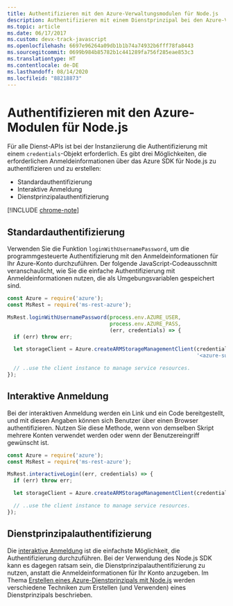 ```yaml
---
title: Authentifizieren mit den Azure-Verwaltungsmodulen für Node.js
description: Authentifizieren mit einem Dienstprinzipal bei den Azure-Verwaltungsmodulen für Node.js
ms.topic: article
ms.date: 06/17/2017
ms.custom: devx-track-javascript
ms.openlocfilehash: 6697e96264a09db1b1b74a74932b6fff78fa8443
ms.sourcegitcommit: 0699b984b85782b1c441289fa756f285eae853c3
ms.translationtype: HT
ms.contentlocale: de-DE
ms.lasthandoff: 08/14/2020
ms.locfileid: "88218873"
---
```

# <a name="authenticate-with-the-azure-modules-for-nodejs"></a>Authentifizieren mit den Azure-Modulen für Node.js

Für alle Dienst-APIs ist bei der Instanziierung die Authentifizierung mit einem `credentials`-Objekt erforderlich. Es gibt drei Möglichkeiten, die erforderlichen Anmeldeinformationen über das Azure SDK für Node.js zu authentifizieren und zu erstellen: 

- Standardauthentifizierung
- Interaktive Anmeldung
- Dienstprinzipalauthentifizierung

[!INCLUDE [chrome-note](includes/chrome-note.md)]

## <a name="basic-authentication"></a>Standardauthentifizierung

Verwenden Sie die Funktion `loginWithUsernamePassword`, um die programmgesteuerte Authentifizierung mit den Anmeldeinformationen für Ihr Azure-Konto durchzuführen. Der folgende JavaScript-Codeausschnitt veranschaulicht, wie Sie die einfache Authentifizierung mit Anmeldeinformationen nutzen, die als Umgebungsvariablen gespeichert sind. 

```javascript
const Azure = require('azure');
const MsRest = require('ms-rest-azure');

MsRest.loginWithUsernamePassword(process.env.AZURE_USER, 
                                 process.env.AZURE_PASS, 
                                 (err, credentials) => {
  if (err) throw err;

  let storageClient = Azure.createARMStorageManagementClient(credentials, 
                                                             '<azure-subscription-id>');

  // ..use the client instance to manage service resources.
});
```

## <a name="interactive-login"></a>Interaktive Anmeldung

Bei der interaktiven Anmeldung werden ein Link und ein Code bereitgestellt, und mit diesen Angaben können sich Benutzer über einen Browser authentifizieren. Nutzen Sie diese Methode, wenn von demselben Skript mehrere Konten verwendet werden oder wenn der Benutzereingriff gewünscht ist.

```javascript
const Azure = require('azure');
const MsRest = require('ms-rest-azure');

MsRest.interactiveLogin((err, credentials) => {
  if (err) throw err;

  let storageClient = Azure.createARMStorageManagementClient(credentials, '<azure-subscription-id>');

  // ..use the client instance to manage service resources.
});
```

## <a name="service-principal-authentication"></a>Dienstprinzipalauthentifizierung

Die [interaktive Anmeldung](#interactive-login) ist die einfachste Möglichkeit, die Authentifizierung durchzuführen. Bei der Verwendung des Node.js SDK kann es dagegen ratsam sein, die Dienstprinzipalauthentifizierung zu nutzen, anstatt die Anmeldeinformationen für Ihr Konto anzugeben. Im Thema [Erstellen eines Azure-Dienstprinzipals mit Node.js](./node-sdk-azure-authenticate-principal.md) werden verschiedene Techniken zum Erstellen (und Verwenden) eines Dienstprinzipals beschrieben. 
